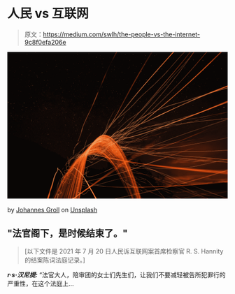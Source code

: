 # 人民 vs 互联网

> 原文：<https://medium.com/swlh/the-people-vs-the-internet-9c8f0efa206e>

![](img/d844c56e1e1ecf3854426b2714c239cf.png)

by [Johannes Groll](https://unsplash.com/@followhansi?utm_source=medium&utm_medium=referral) on [Unsplash](https://unsplash.com?utm_source=medium&utm_medium=referral)

## "法官阁下，是时候结束了。"

> [以下文件是 2021 年 7 月 20 日人民诉互联网案首席检察官 R. S. Hannity 的结案陈词法庭记录。]

***r·s·汉尼提:*** “法官大人，陪审团的女士们先生们，让我们不要减轻被告所犯罪行的严重性，在这个法庭上…